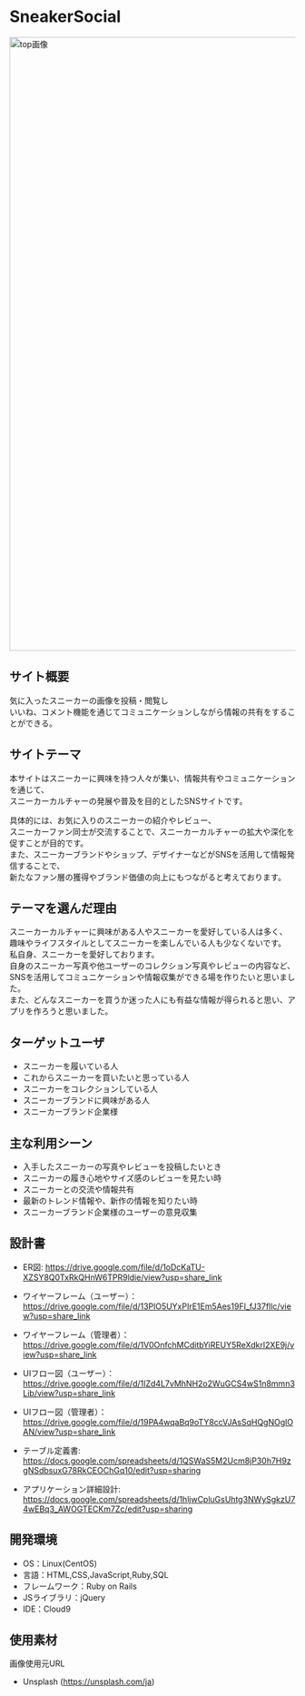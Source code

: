 # SneakerSocial

<img width="1081" alt="top画像" src="https://github.com/ttmmnn/SneakerSocial/assets/124642000/fc2ddd82-459a-42f3-8233-196f27a96bae">

## サイト概要
気に入ったスニーカーの画像を投稿・閲覧し<br>
いいね、コメント機能を通じてコミュニケーションしながら情報の共有をすることができる。

## サイトテーマ
本サイトはスニーカーに興味を持つ人々が集い、情報共有やコミュニケーションを通じて、<br>
スニーカーカルチャーの発展や普及を目的としたSNSサイトです。<br>

具体的には、お気に入りのスニーカーの紹介やレビュー、<br>
スニーカーファン同士が交流することで、スニーカーカルチャーの拡大や深化を促すことが目的です。<br>
また、スニーカーブランドやショップ、デザイナーなどがSNSを活用して情報発信することで、<br>
新たなファン層の獲得やブランド価値の向上にもつながると考えております。<br>

## テーマを選んだ理由
スニーカーカルチャーに興味がある人やスニーカーを愛好している人は多く、<br>
趣味やライフスタイルとしてスニーカーを楽しんでいる人も少なくないです。<br>
私自身、スニーカーを愛好しております。<br>
自身のスニーカー写真や他ユーザーのコレクション写真やレビューの内容など、<br>
SNSを活用してコミュニケーションや情報収集ができる場を作りたいと思いました。<br>
また、どんなスニーカーを買うか迷った人にも有益な情報が得られると思い、アプリを作ろうと思いました。<br>


## ターゲットユーザ
- スニーカーを履いている人
- これからスニーカーを買いたいと思っている人
- スニーカーをコレクションしている人
- スニーカーブランドに興味がある人
- スニーカーブランド企業様

## 主な利用シーン
- 入手したスニーカーの写真やレビューを投稿したいとき
- スニーカーの履き心地やサイズ感のレビューを見たい時
- スニーカーとの交流や情報共有
- 最新のトレンド情報や、新作の情報を知りたい時
- スニーカーブランド企業様のユーザーの意見収集


## 設計書
- ER図: https://drive.google.com/file/d/1oDcKaTU-XZSY8Q0TxRkQHnW6TPR9ldie/view?usp=share_link

- ワイヤーフレーム（ユーザー）：https://drive.google.com/file/d/13PlO5UYxPIrE1Em5Aes19FI_fJ37fllc/view?usp=share_link
- ワイヤーフレーム（管理者）：https://drive.google.com/file/d/1V0OnfchMCditbYiREUY5ReXdkrl2XE9j/view?usp=share_link

- UIフロー図（ユーザー）：https://drive.google.com/file/d/1IZd4L7vMhNH2o2WuGCS4wS1n8mmn3Lib/view?usp=share_link
- UIフロー図（管理者）：https://drive.google.com/file/d/19PA4wqaBq9oTY8ccVJAsSqHQgNOglOAN/view?usp=share_link

- テーブル定義書: https://docs.google.com/spreadsheets/d/1QSWaS5M2Ucm8jP30h7H9zgNSdbsuxG78RkCEOChGq10/edit?usp=sharing

- アプリケーション詳細設計: https://docs.google.com/spreadsheets/d/1hljwCpluGsUhtg3NWySgkzU74wEBq3_AWOGTECKm7Zc/edit?usp=sharing

## 開発環境
- OS：Linux(CentOS)
- 言語：HTML,CSS,JavaScript,Ruby,SQL
- フレームワーク：Ruby on Rails
- JSライブラリ：jQuery
- IDE：Cloud9

## 使用素材
画像使用元URL
- Unsplash (https://unsplash.com/ja)